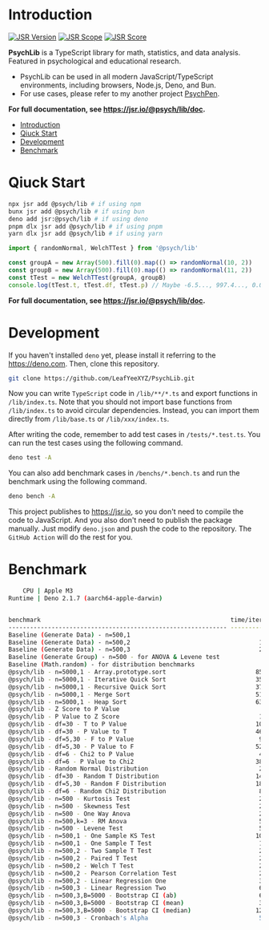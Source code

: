 # Introduction

[![JSR Version](https://jsr.io/badges/@psych/lib)](https://jsr.io/@psych/lib) [![JSR Scope](https://jsr.io/badges/@psych)](https://jsr.io/@psych) [![JSR Score](https://jsr.io/badges/@psych/lib/score)](https://jsr.io/@psych/lib/score)

**PsychLib** is a TypeScript library for math, statistics, and data analysis. Featured in psychological and educational research.

- PsychLib can be used in all modern JavaScript/TypeScript environments, including browsers, Node.js, Deno, and Bun.
- For use cases, please refer to my another project [PsychPen](https://github.com/LeafYeeXYZ/PsychPen).

**For full documentation, see <https://jsr.io/@psych/lib/doc>.**

- [Introduction](#introduction)
- [Qiuck Start](#qiuck-start)
- [Development](#development)
- [Benchmark](#benchmark)

# Qiuck Start

```bash
npx jsr add @psych/lib # if using npm
bunx jsr add @psych/lib # if using bun
deno add jsr:@psych/lib # if using deno
pnpm dlx jsr add @psych/lib # if using pnpm
yarn dlx jsr add @psych/lib # if using yarn
```

```typescript
import { randomNormal, WelchTTest } from '@psych/lib'

const groupA = new Array(500).fill(0).map(() => randomNormal(10, 2))
const groupB = new Array(500).fill(0).map(() => randomNormal(11, 2))
const tTest = new WelchTTest(groupA, groupB)
console.log(tTest.t, tTest.df, tTest.p) // Maybe -6.5..., 997.4..., 0.0...
```

**For full documentation, see <https://jsr.io/@psych/lib/doc>.**

# Development

If you haven't installed `deno` yet, please install it referring to the <https://deno.com>. Then, clone this repository.

```bash
git clone https://github.com/LeafYeeXYZ/PsychLib.git
```

Now you can write `TypeScript` code in `/lib/**/*.ts` and export functions in `/lib/index.ts`. Note that you should not import base functions from `/lib/index.ts` to avoid circular dependencies. Instead, you can import them directly from `/lib/base.ts` or `/lib/xxx/index.ts`.

After writing the code, remember to add test cases in `/tests/*.test.ts`. You can run the test cases using the following command.

```bash
deno test -A
```

You can also add benchmark cases in `/benchs/*.bench.ts` and run the benchmark using the following command.

```bash
deno bench -A
```

This project publishes to <https://jsr.io>, so you don't need to compile the code to JavaScript. And you also don't need to publish the package manually. Just modify `deno.json` and push the code to the repository. The `GitHub Action` will do the rest for you.

# Benchmark

```bash
    CPU | Apple M3
Runtime | Deno 2.1.7 (aarch64-apple-darwin)


benchmark                                                     time/iter (avg)        iter/s      (min … max)           p75      p99     p995
------------------------------------------------------------- ----------------------------- --------------------- --------------------------
Baseline (Generate Data) - n=500,1                                     7.9 µs       125,900 (  6.8 µs …  96.7 µs)   7.7 µs  11.7 µs  14.2 µs
Baseline (Generate Data) - n=500,2                                    17.2 µs        58,150 ( 14.3 µs … 170.7 µs)  18.2 µs  27.5 µs  58.0 µs
Baseline (Generate Data) - n=500,3                                    27.8 µs        36,020 ( 22.0 µs …  97.6 µs)  31.0 µs  64.4 µs  73.3 µs
Baseline (Generate Group) - n=500 - for ANOVA & Levene test            9.3 µs       108,000 (  8.0 µs … 354.9 µs)   9.2 µs  12.7 µs  15.3 µs
Baseline (Math.random) - for distribution benchmarks                   3.7 ns   268,600,000 (  3.4 ns …  14.5 ns)   3.8 ns   8.1 ns   8.9 ns
@psych/lib - n=5000,1 - Array.prototype.sort                         851.9 µs         1,174 (790.8 µs …   1.1 ms) 870.4 µs   1.0 ms   1.0 ms
@psych/lib - n=5000,1 - Iterative Quick Sort                         353.7 µs         2,828 (329.1 µs … 544.9 µs) 356.5 µs 458.2 µs 486.6 µs
@psych/lib - n=5000,1 - Recursive Quick Sort                         375.6 µs         2,662 (356.8 µs … 553.1 µs) 378.3 µs 466.4 µs 478.4 µs
@psych/lib - n=5000,1 - Merge Sort                                   517.8 µs         1,931 (495.9 µs … 687.9 µs) 523.8 µs 632.8 µs 649.7 µs
@psych/lib - n=5000,1 - Heap Sort                                    638.2 µs         1,567 (614.1 µs … 793.2 µs) 653.8 µs 730.2 µs 763.0 µs
@psych/lib - Z Score to P Value                                        6.4 ns   155,000,000 (  5.9 ns …  19.7 ns)   6.4 ns  11.0 ns  12.2 ns
@psych/lib - P Value to Z Score                                       14.3 ns    69,730,000 ( 13.1 ns …  28.9 ns)  14.7 ns  19.7 ns  20.1 ns
@psych/lib - df=30 - T to P Value                                    108.9 ns     9,185,000 (107.2 ns … 125.1 ns) 108.9 ns 118.8 ns 121.6 ns
@psych/lib - df=30 - P Value to T                                    468.5 ns     2,134,000 (461.4 ns … 493.6 ns) 470.4 ns 483.4 ns 493.6 ns
@psych/lib - df=5,30 - F to P Value                                   93.9 ns    10,650,000 ( 86.5 ns … 737.9 ns)  89.5 ns 242.0 ns 629.6 ns
@psych/lib - df=5,30 - P Value to F                                  523.9 ns     1,909,000 (513.7 ns … 549.0 ns) 526.4 ns 545.9 ns 549.0 ns
@psych/lib - df=6 - Chi2 to P Value                                   42.0 ns    23,790,000 ( 38.6 ns … 397.8 ns)  41.7 ns  81.7 ns 215.0 ns
@psych/lib - df=6 - P Value to Chi2                                  384.4 ns     2,601,000 (376.2 ns … 406.9 ns) 387.2 ns 402.4 ns 406.9 ns
@psych/lib - Random Normal Distribution                               26.4 ns    37,930,000 ( 13.4 ns … 439.7 ns)  16.2 ns 225.0 ns 274.8 ns
@psych/lib - df=30 - Random T Distribution                           148.4 ns     6,738,000 (119.1 ns … 981.0 ns) 130.7 ns 758.7 ns 978.9 ns
@psych/lib - df=5,30 - Random F Distribution                         184.4 ns     5,424,000 (178.5 ns … 225.9 ns) 185.1 ns 205.0 ns 214.5 ns
@psych/lib - df=6 - Random Chi2 Distribution                          87.3 ns    11,450,000 ( 84.3 ns … 101.0 ns)  87.9 ns  95.1 ns  99.2 ns
@psych/lib - n=500 - Kurtosis Test                                    26.4 µs        37,910 ( 23.4 µs … 153.8 µs)  27.0 µs  33.2 µs  34.8 µs
@psych/lib - n=500 - Skewness Test                                    27.8 µs        35,930 ( 23.6 µs …   1.4 ms)  27.7 µs  35.0 µs  78.6 µs
@psych/lib - n=500 - One Way Anova                                    26.2 µs        38,150 ( 20.0 µs … 168.9 µs)  28.0 µs  33.9 µs  46.1 µs
@psych/lib - n=500,k=3 - RM Anova                                     50.7 µs        19,730 ( 39.0 µs … 168.2 µs)  53.6 µs 102.0 µs 112.5 µs
@psych/lib - n=500 - Levene Test                                      54.6 µs        18,330 ( 48.4 µs … 213.0 µs)  55.4 µs  66.6 µs 113.4 µs
@psych/lib - n=500,1 - One Sample KS Test                            108.6 µs         9,212 ( 93.3 µs … 258.9 µs) 109.3 µs 170.1 µs 173.8 µs
@psych/lib - n=500,1 - One Sample T Test                              10.1 µs        98,570 (  8.5 µs … 181.7 µs)   9.9 µs  15.9 µs  16.3 µs
@psych/lib - n=500,2 - Two Sample T Test                              24.8 µs        40,370 ( 18.3 µs … 134.4 µs)  31.2 µs  35.1 µs  40.0 µs
@psych/lib - n=500,2 - Paired T Test                                  22.5 µs        44,450 ( 18.1 µs … 162.9 µs)  24.9 µs  29.6 µs  45.6 µs
@psych/lib - n=500,2 - Welch T Test                                   24.0 µs        41,740 ( 16.5 µs … 210.6 µs)  31.7 µs  36.1 µs  43.4 µs
@psych/lib - n=500,2 - Pearson Correlation Test                       21.5 µs        46,460 ( 16.0 µs … 126.9 µs)  23.4 µs  35.1 µs  39.7 µs
@psych/lib - n=500,2 - Linear Regression One                          34.5 µs        28,950 ( 19.0 µs …   1.5 ms)  44.0 µs  83.7 µs 119.2 µs
@psych/lib - n=500,3 - Linear Regression Two                          66.8 µs        14,960 ( 39.9 µs … 208.2 µs)  71.9 µs  86.2 µs 131.2 µs
@psych/lib - n=500,3,B=5000 - Bootstrap CI (ab)                       65.2 ms          15.3 ( 60.6 ms …  74.4 ms)  67.8 ms  74.4 ms  74.4 ms
@psych/lib - n=500,3,B=5000 - Bootstrap CI (mean)                     37.2 ms          26.9 ( 34.4 ms …  40.1 ms)  38.1 ms  40.1 ms  40.1 ms
@psych/lib - n=500,3,B=5000 - Bootstrap CI (median)                  121.5 ms           8.2 (118.6 ms … 126.1 ms) 122.2 ms 126.1 ms 126.1 ms
@psych/lib - n=500,3 - Cronbach's Alpha                               54.2 µs        18,450 ( 42.5 µs … 179.1 µs)  56.3 µs 117.6 µs 126.0 µs
```
